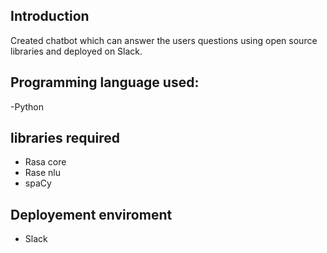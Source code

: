 ## Introduction

Created chatbot which can answer the users questions using open source libraries and deployed on Slack.

## Programming language used:
-Python

## libraries required
- Rasa core
- Rase nlu
- spaCy

## Deployement enviroment
- Slack

